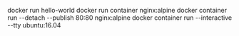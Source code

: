 docker run hello-world
docker run container nginx:alpine
docker container run --detach --publish 80:80 nginx:alpine
docker container run --interactive --tty ubuntu:16.04